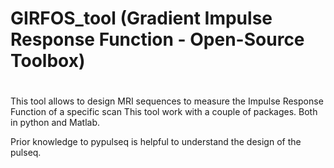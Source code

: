 # GIRFOS_tool  (Gradient Impulse Response Function - Open-Source Toolbox)
# 

This tool allows to design MRI sequences to measure the Impulse Response Function of a specific scan
This tool work with a couple of packages. Both in python and Matlab.

Prior knowledge to pypulseq is helpful to understand the design of the pulseq.
